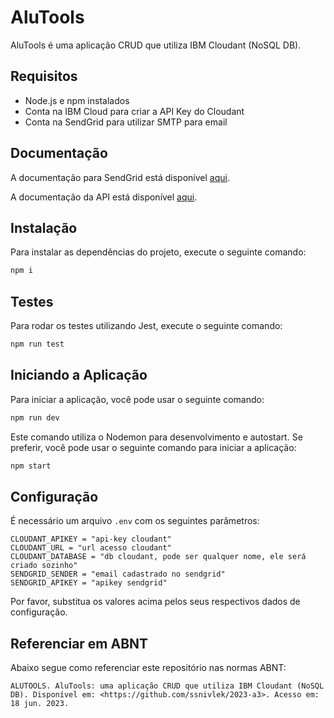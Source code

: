 # AluTools

AluTools é uma aplicação CRUD que utiliza IBM Cloudant (NoSQL DB).

## Requisitos

- Node.js e npm instalados
- Conta na IBM Cloud para criar a API Key do Cloudant
- Conta na SendGrid para utilizar SMTP para email

## Documentação

A documentação para SendGrid está disponível [aqui](<https://pages.twilio.com/sendgrid-emailbrand-brazil-latam-1?utm_source=google&utm_medium=cpc&utm_term=sendgrid&utm_campaign=SendGrid_G_S_LATAM_Brand_(PTG)&cq_plac=&cq_net=g&cq_pos=&cq_med=&cq_plt=gp&gad=1&gclid=Cj0KCQjw1rqkBhCTARIsAAHz7K30j6GRVYsloiGfCwoReAePMVDzx9isgsNbowklLOOv6VwIQXHIqy4aArbPEALw_wcB>).

A documentação da API está disponível [aqui](https://documenter.getpostman.com/view/17417879/2s93sXcuu2).

## Instalação

Para instalar as dependências do projeto, execute o seguinte comando:

```bash
npm i
```

## Testes

Para rodar os testes utilizando Jest, execute o seguinte comando:

```bash
npm run test
```

## Iniciando a Aplicação

Para iniciar a aplicação, você pode usar o seguinte comando:

```bash
npm run dev
```

Este comando utiliza o Nodemon para desenvolvimento e autostart. Se preferir, você pode usar o seguinte comando para iniciar a aplicação:

```bash
npm start
```

## Configuração

É necessário um arquivo `.env` com os seguintes parâmetros:

```env
CLOUDANT_APIKEY = "api-key cloudant"
CLOUDANT_URL = "url acesso cloudant"
CLOUDANT_DATABASE = "db cloudant, pode ser qualquer nome, ele será criado sozinho"
SENDGRID_SENDER = "email cadastrado no sendgrid"
SENDGRID_APIKEY = "apikey sendgrid"
```

Por favor, substitua os valores acima pelos seus respectivos dados de configuração.

## Referenciar em ABNT

Abaixo segue como referenciar este repositório nas normas ABNT:

```
ALUTOOLS. AluTools: uma aplicação CRUD que utiliza IBM Cloudant (NoSQL DB). Disponível em: <https://github.com/ssnivlek/2023-a3>. Acesso em: 18 jun. 2023.
```
